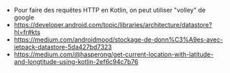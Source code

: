 + Pour faire des requêtes HTTP en Kotlin, on peut utiliser "volley" de google
+ https://developer.android.com/topic/libraries/architecture/datastore?hl=fr#kts
+ https://medium.com/androidmood/stockage-de-donn%C3%A9es-avec-jetpack-datastore-5da427bd7323
+ https://medium.com/@hasperong/get-current-location-with-latitude-and-longtitude-using-kotlin-2ef6c94c7b76
